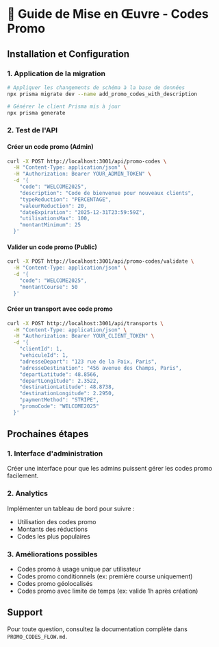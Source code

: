 # 🚀 Guide de Mise en Œuvre - Codes Promo

## Installation et Configuration

### 1. Application de la migration

```bash
# Appliquer les changements de schéma à la base de données
npx prisma migrate dev --name add_promo_codes_with_description

# Générer le client Prisma mis à jour
npx prisma generate
```

### 2. Test de l'API

#### Créer un code promo (Admin)
```bash
curl -X POST http://localhost:3001/api/promo-codes \
  -H "Content-Type: application/json" \
  -H "Authorization: Bearer YOUR_ADMIN_TOKEN" \
  -d '{
    "code": "WELCOME2025",
    "description": "Code de bienvenue pour nouveaux clients",
    "typeReduction": "PERCENTAGE",
    "valeurReduction": 20,
    "dateExpiration": "2025-12-31T23:59:59Z",
    "utilisationsMax": 100,
    "montantMinimum": 25
  }'
```

#### Valider un code promo (Public)
```bash
curl -X POST http://localhost:3001/api/promo-codes/validate \
  -H "Content-Type: application/json" \
  -d '{
    "code": "WELCOME2025",
    "montantCourse": 50
  }'
```

#### Créer un transport avec code promo
```bash
curl -X POST http://localhost:3001/api/transports \
  -H "Content-Type: application/json" \
  -H "Authorization: Bearer YOUR_CLIENT_TOKEN" \
  -d '{
    "clientId": 1,
    "vehiculeId": 1,
    "adresseDepart": "123 rue de la Paix, Paris",
    "adresseDestination": "456 avenue des Champs, Paris",
    "departLatitude": 48.8566,
    "departLongitude": 2.3522,
    "destinationLatitude": 48.8738,
    "destinationLongitude": 2.2950,
    "paymentMethod": "STRIPE",
    "promoCode": "WELCOME2025"
  }'
```

## Prochaines étapes

### 1. Interface d'administration
Créer une interface pour que les admins puissent gérer les codes promo facilement.

### 2. Analytics
Implémenter un tableau de bord pour suivre :
- Utilisation des codes promo
- Montants des réductions
- Codes les plus populaires

### 3. Améliorations possibles
- Codes promo à usage unique par utilisateur
- Codes promo conditionnels (ex: première course uniquement)
- Codes promo géolocalisés
- Codes promo avec limite de temps (ex: valide 1h après création)

## Support

Pour toute question, consultez la documentation complète dans `PROMO_CODES_FLOW.md`.
